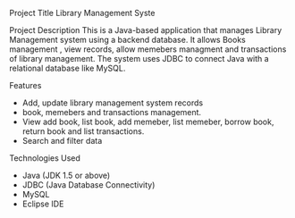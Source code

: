 Project Title
Library Management Syste

Project Description
This is a Java-based application that manages Library Management system using a backend database. It allows Books management , view records, allow  memebers managment and transactions of library management. The system uses JDBC to connect Java with a relational database like MySQL.

Features
- Add, update library management system records
- book, memebers  and transactions management.
- View add book, list book, add memeber, list memeber, borrow book, return book and list transactions. 
- Search and filter data

Technologies Used
- Java (JDK 1.5  or above)
- JDBC (Java Database Connectivity)
- MySQL 
- Eclipse IDE



